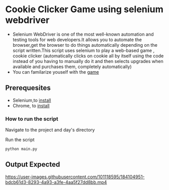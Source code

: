 # Cookie Clicker Game using selenium webdriver

- Selenium WebDriver is one of the most well-known automation and testing tools for web developers.It allows you to automate the browser,get the browser to do 
things automatically depending on the script written.This script uses selenium to play a web-based game , cookie clicker (automatically clicks on  cookie
all by itself using the code instead of you having to manually do it and then selects upgrades when available and  purchases them, completely automatically)
- You can familarize youself with the [game](https://orteil.dashnet.org/experiments/cookie/)

## Prerequesites
- Selenium,to [install](https://chromedriver.chromium.org/downloads)
- Chrome, to [install](https://www.google.com/intl/en_uk/chrome/)

### How to run the script
Navigate to the project and day's directory

Run the script

`python main.py`



##  Output Expected



https://user-images.githubusercontent.com/101118595/184104951-bdcb61d3-8293-4a93-a3fe-4aa5f27dd8bb.mp4

